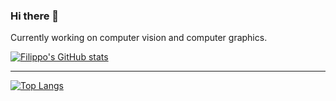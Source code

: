 ### Hi there 👋

Currently working on computer vision and computer graphics.

[![Filippo's GitHub stats](https://github-readme-stats.vercel.app/api?username=filippofracascia&show_icons=true&theme=radical)](https://github.com/anuraghazra/github-readme-stats)

***

[![Top Langs](https://github-readme-stats.vercel.app/api/top-langs/?username=filippofracascia)](https://github.com/anuraghazra/github-readme-stats)
